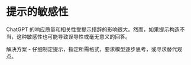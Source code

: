 



# 提示的敏感性



ChatGPT 的响应质量和相关性受提示措辞的影响很大。然而，如果提示构造不当，这种敏感性也可能导致误导性或毫无意义的回答。

解决方案 - 仔细制定提示，指定所需格式，要求模型逐步思考，或寻求替代观点。
